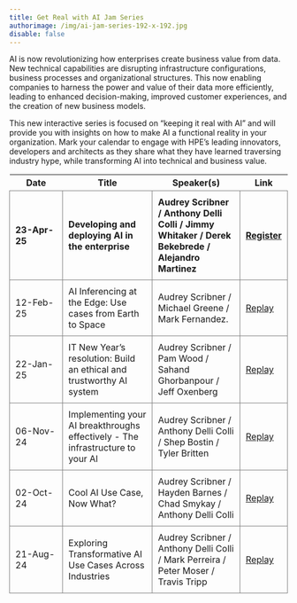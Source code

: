 ```yaml
---
title: Get Real with AI Jam Series
authorimage: /img/ai-jam-series-192-x-192.jpg
disable: false
---
```

AI is now revolutionizing how enterprises create business value from data. New technical capabilities are disrupting infrastructure configurations, business processes and organizational structures. This now enabling companies to harness the power and value of their data more efficiently, leading to enhanced decision-making, improved customer experiences, and the creation of new business models.

This new interactive series is focused on “keeping it real with AI” and will provide you with insights on how to make AI a functional reality in your organization. Mark your calendar to engage with HPE’s leading innovators, developers and architects as they share what they have learned traversing industry hype, while transforming AI into technical and business value.  

<style>
table {
    display: block;
    width: 100%;
    width: max-content;
    max-width: 100%;
    overflow: auto;
     -webkit-box-shadow: none;
    -moz-box-shadow: none;
    box-shadow: none;
}
td {
   -webkit-box-shadow: none;
    -moz-box-shadow: none;
    box-shadow: none;
    border:1px solid grey;
    text-align: left !important;
    padding: 10px !important;
}
thead tr:first-child td {
  -webkit-box-shadow: none;
  -moz-box-shadow: none;
  box-shadow: none;
  border:1px solid grey;
  text-align: center !important;
  padding: 20px !important;
  font-weight: bold !important;
}


</style>

| &nbsp;&nbsp;&nbsp;&nbsp;&nbsp;Date&nbsp;&nbsp;&nbsp;&nbsp;&nbsp; | Title                                                                          | Speaker(s)                                                                                         | Link                                                                                                  |
| ---------------------------------------------------------------- | ------------------------------------------------------------------------------ | -------------------------------------------------------------------------------------------------- | ----------------------------------------------------------------------------------------------------- |
| **23-Apr-25**                                                    | **Developing and deploying AI in the enterprise**                              | **Audrey Scribner /  Anthony Delli Colli / Jimmy Whitaker / Derek Bekebrede / Alejandro Martinez** | **[Register](https://hpe.zoom.us/webinar/register/6017435994324/WN_AiMy5gKjSE254-Mnh7oOfA)**          |
| 12-Feb-25                                                        | AI Inferencing at the Edge: Use cases from Earth to Space                      | Audrey Scribner / Michael Greene / Mark Fernandez.                                                 | [Replay](https://www.youtube.com/watch?v=9QxCAaAKN3c&list=PLtS6YX0YOX4f5TyRI7jUdjm7D9H4laNlF)         |
| 22-Jan-25                                                        | IT New Year’s resolution: Build an ethical and trustworthy AI system           | Audrey Scribner / Pam Wood / Sahand Ghorbanpour / Jeff Oxenberg                                    | [Replay](https://www.youtube.com/watch?v=S9SfJIUgIx4&list=PLtS6YX0YOX4f5TyRI7jUdjm7D9H4laNlF&index=1) |
| 06-Nov-24                                                        | Implementing your AI breakthroughs effectively - The infrastructure to your AI | Audrey Scribner / Anthony Delli Colli / Shep Bostin / Tyler Britten                                | [Replay](https://www.youtube.com/watch?v=7pGOYlA5eyI&list=PLtS6YX0YOX4f5TyRI7jUdjm7D9H4laNlF)         |
| 02-Oct-24                                                        | Cool AI Use Case, Now What?                                                    | Audrey Scribner / Hayden Barnes / Chad Smykay / Anthony Delli Colli                                | [Replay](https://www.youtube.com/watch?v=gxpcBISePhE&list=PLtS6YX0YOX4f5TyRI7jUdjm7D9H4laNlF)         |
| 21-Aug-24                                                        | Exploring Transformative AI Use Cases Across Industries                        | Audrey Scribner / Anthony Delli Colli / Mark Perreira / Peter Moser / Travis Tripp                 | [Replay](https://www.youtube.com/watch?v=XEJqcdWj790&list=PLtS6YX0YOX4f5TyRI7jUdjm7D9H4laNlF)         |